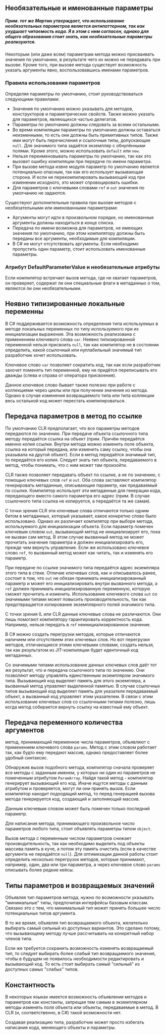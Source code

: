 ## Необязательные и именованные параметры

##### Прим. тот же Мартин утверждает, что использование необязательных параметров является антипаттерном, так как ухудшает читаемость кода. Я в этом с ним согласен, однако для общего образования стоит знать, как необязательные параметры реализуются.

Некоторым (или даже всем) параметрам метода можно присваивать значения по умолчанию, в результате чего их можно не передавать при вызове. Кроме того, при вызове метода существует возможность указать аргументы явно, воспользовавшись именами параметров. 

### Правила использования параметров

Определяя параметры по умолчанию, стоит руководствоваться следующими правилами:
- Значения по умолчанию можно указывать для методов, конструкторов и параметрических свойств. Также можно указать для параметров, являющихся частью делегатов.
- Параметры по умолчанию должны следовать за всеми остальными.
- Во время компиляции параметры по умолчанию должны оставаться неизменными, то есть они должны быть примитивных типов. Также ими могут быть перечисления и ссылочные типы, допускающие `null`. Для значимого типа задаётся экземпляр с обнулёнными полями. Кроме этого, можно использовать `default` или `new`.
- Нельзя переименовывать параметры по умолчанию, так как это вызовет ошибку компиляции при передаче по имени параметра.
- При вызове метода извне модуля параметр по умолчанию является потенциально опасным, так как его использует вызывающая сторона. И если не перекомпилировать вызывающий код при изменении исходного, это может спровоцировать ошибки.
- Для параметров с ключевыми словами `ref` и `out` значения по умолчанию не задаются.

Существуют дополнительные правила при вызове методов с необязательными или именованными параметрами:
- Аргументы могут идти в произвольном порядке, но именованные аргументы должны находиться в конце списка.
- Передача по имени возможна для параметров, не имеющих значения по умолчанию, при этом компилятору должны быть переданы все аргументы, необходимые для компиляции.
- В C# не могут отсутствовать аргументы. Если необходимо пропустить один параметр, стоит использовать именованные параметры.

### Атрибут DefaultParameterValue и необязательные атрибуты

Если компилятор встречает вызов метода, где не хватает параметров, он проверяет, содержат ли они специальные флаги в метаданных о том, являются ли они необязательными.

## Неявно типизированные локальные переменны

В C# поддерживается возможность определения типа используемых в методе локальных переменных по типу используемого при их инициализации выражения. Эта возможность реализована с применением ключевого слова `var`. Неявно типизированной переменной нельзя присвоить `null`, так как компилятор не в состоянии определить, какой ссылочный или нуллабильный значимый тип разработчик хочет использовать.

Ключевое слово `var` позволяет сократить код, так как если разработчик захочет поменять тип переменной, ему не придётся переписывать его дважды (слева и справа от оператора присвоения).

Данное ключевое слово бывает также полезно при работе с коллекциями через циклы или при получении значения из метода. Однако в случае изменения возвращаемого типа или типа коллекции весь остальной код может перестать компилироваться.

## Передача параметров в метод по ссылке

По умолчанию CLR предполагает, что все параметры методов передаются по значению. При передаче объекта ссылочного типа методу передаётся ссылка на объект (прим. Причём передаётся именно копия ссылки. Внутри метода можно изменить поле объекта, ссылка на который передана, или изменить саму ссылку, чтобы она указывала на другой объект). Если в метод передаётся значимый тип, то передаётся его копия. Следует знать тип объекта, передаваемого в метод, чтобы понимать, что с ним может там произойти. 

CLR также позволяет передавать объект по ссылке, а не по значению, с помощью ключевых слов `ref` и `out`. Оба слова заставляют компилятор генерировать метаданные, описывающие параметр, как предаваемый по ссылке. Компилятор использует эти метаданные для генерации кода, передающего вместо самого параметра его адрес (прим. В случае ссылочного типа ссылка не копируется, а передаётся та же самая).

С точки зрения CLR эти ключевые слова отличаются только одним битом в метаданных, который указывает, какое конкретно слово было использовано. Однако их различает компилятор при выборе метода, используемого для инициализации объекта. Если параметр помечен ключевым словом `out`, вызывающий метод не инициализирует его, пока не вызван сам метод. В этом случае вызванный метод не может прочитать значение параметра и должен инициализировать его, прежде чем вернуть управление. Если же использовано ключевое слово `ref`, то вызванный метод может как читать, так и изменять его параметр.

При передаче по ссылке значимого типа передаётся адрес экземпляра этого типа в стеке. Отличие ключевых слов, как и описывалось ранее, состоит в том, что `out` не обязан принимать инициализированный параметр и может его инициализировать внутри вызванного метода, а `ref` должен принимать инициализированную переменную, которую сможет прочитать и изменить. Использование ключевого слова `out` со значимыми типами может повысить производительность, так как предотвращается копирование экземплярного полей значимого типа.

С точки зрения IL или CLR данные ключевые слова не различаются. Они лишь помогают компилятору гарантировать корректность кода. Например, нельзя передать в `ref` неинициализированное значение.

В C# можно создать перегрузки методов, которые отличаются наличием или отсутствием этих ключевых слов. Но вот перегрузки методов, отличающиеся этими ключевыми словами, создать нельзя, так как результатом из JIT-компиляции будет идентичный код метаданных.

Со значимыми типами использование данных ключевых слов даёт тот же результат, что и передача ссылочного типа по значению. Они позволяют методу управлять единственным экземпляром значимого типа. Вызывающий код выделяет память для этого экземпляра, а вызванный метод управляет выделенной памятью. В случае ссылочных типов вызывающий код выделяет память для указателя передаваемый объект, а вызванный код управляет этим указателем. В связи с этим использование ключевых слов со ссылочными типами полезно, лишь когда метод собирается вернуть ссылку на известный ему объект.

## Передача переменного количества аргументов

метод, принимающий переменное числа параметров, объявляют с применением ключевого слова `params`. Метод с этим словом работает так, как будто ему передают массив, однако предоставляет более удобный синтаксис.

Обнаружив вызов подобного метода, компилятор сначала проверяет все методы с заданным именем, у которых ни один из параметров не помеченным атрибутом `ParamArray`. Найдя такой метод - компилятор генерирует вызывающий его код. Иначе ищутся методы с данным атрибутом и проверяется, могут ли они принять вызов. Если компилятор находит подходящий метод, то перед генерацией вызова метода генерируется код, создающий и заполняющий массив.

Данным ключевым словом может быть помечен только последний параметр.

Для написания метода, принимающего произвольное число параметров любого типа, стоит объявлять параметры типом `object`.

Вызов метода с переменным числом параметров снижает производительность, так как необходимо выделить под объекты массива память в куче, а потом эту память очистить (если в качестве аргумента не передаётся `null`). Для оптимизации данной работы стоит определить несколько перегрузок методов, которые принимают, например, один, два или три параметра, а через ключевое слово `params` описывать более редкие кейсы.

## Типы параметров и возвращаемых значений

Объявляя тип параметров метода, нужно по возможности указывать "минимальные" типы, предпочитая интерфейсы базовым классам. Связано это с тем, что минимальный тип может принять большее число потенциальных типов аргумента.

В то же время, объявляя тип возвращаемого объекта, желательно выбирать самый сильный из доступных вариантов. Это сделано потому, что вызывающему методу лучше рассчитывать на конкретный набор членов типа.

Если же требуется сохранить возможность изменять возвращаемый тип, то следует выбирать более слабый тип возвращаемого значения, чтобы в будущем не появилось необходимости редактировать и вызывающий код. То есть стоит выбирать самый "сильный" из доступных самых "слабых" типов.

## Константность

В некоторых языках имеется возможность объявления методов и параметров как константы, запрещая тем самым в экземплярном методы изменять поля объекта или объекты, передаваемые в метод. В CLR (и, соответственно, в C#) такой возможности нет.

Создавая реализацию типа, разработчик может просто избегать написания кода, меняющего объекты и параметры.
